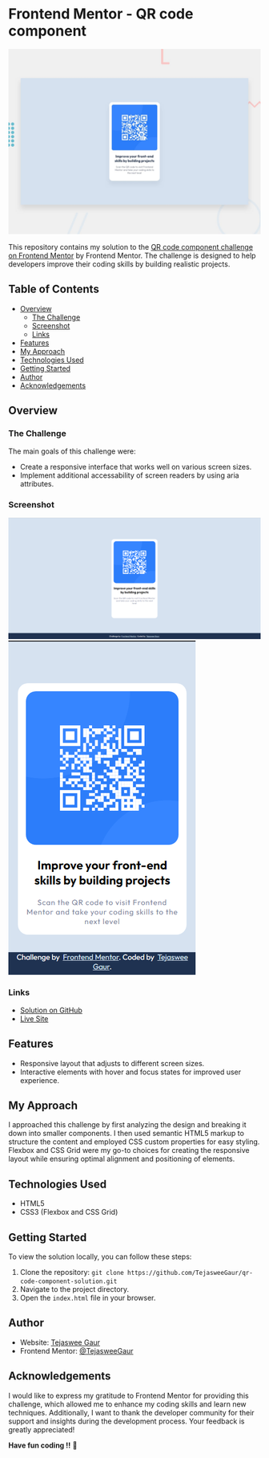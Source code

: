 <!-- @format -->

# Frontend Mentor - QR code component

![Design preview for the QR code component coding challenge](./design/desktop-preview.jpg)

This repository contains my solution to the [QR code component challenge on Frontend Mentor](https://www.frontendmentor.io/challenges/qr-code-component-iux_sIO_H) by Frontend Mentor. The challenge is designed to help developers improve their coding skills by building realistic projects.

## Table of Contents

- [Overview](#overview)
  - [The Challenge](#the-challenge)
  - [Screenshot](#screenshot)
  - [Links](#links)
- [Features](#features)
- [My Approach](#my-approach)
- [Technologies Used](#technologies-used)
- [Getting Started](#getting-started)
- [Author](#author)
- [Acknowledgements](#acknowledgements)

## Overview

### The Challenge

The main goals of this challenge were:

- Create a responsive interface that works well on various screen sizes.
- Implement additional accessability of screen readers by using aria attributes.

### Screenshot

![Web Design](./screenshots/Web_Design.png)
![Mobile Design](./screenshots/Mobile_Design.png)

### Links

- [Solution on GitHub](https://github.com/TejasweeGaur/qr-code-component-solution)
- [Live Site](https://tejasweegaur.github.io/qr-code-component-solution/)

## Features

- Responsive layout that adjusts to different screen sizes.
- Interactive elements with hover and focus states for improved user experience.

## My Approach

I approached this challenge by first analyzing the design and breaking it down into smaller components. I then used semantic HTML5 markup to structure the content and employed CSS custom properties for easy styling. Flexbox and CSS Grid were my go-to choices for creating the responsive layout while ensuring optimal alignment and positioning of elements.

## Technologies Used

- HTML5
- CSS3 (Flexbox and CSS Grid)

## Getting Started

To view the solution locally, you can follow these steps:

1. Clone the repository: `git clone https://github.com/TejasweeGaur/qr-code-component-solution.git`
2. Navigate to the project directory.
3. Open the `index.html` file in your browser.

## Author

- Website: [Tejaswee Gaur](https://www.linkedin.com/in/tejaswee-gaur/)
- Frontend Mentor: [@TejasweeGaur](https://www.frontendmentor.io/profile/TejasweeGaur)

## Acknowledgements

I would like to express my gratitude to Frontend Mentor for providing this challenge, which allowed me to enhance my coding skills and learn new techniques. Additionally, I want to thank the developer community for their support and insights during the development process. Your feedback is greatly appreciated!

**Have fun coding !!** 🚀

